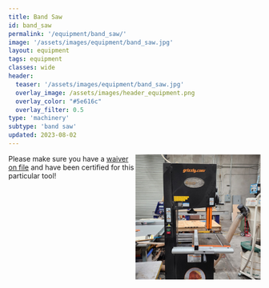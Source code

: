 ```yaml
---
title: Band Saw
id: band_saw
permalink: '/equipment/band_saw/'
image: '/assets/images/equipment/band_saw.jpg'
layout: equipment
tags: equipment
classes: wide
header:
  teaser: '/assets/images/equipment/band_saw.jpg'
  overlay_image: /assets/images/header_equipment.png
  overlay_color: "#5e616c"
  overlay_filter: 0.5
type: 'machinery'
subtype: 'band saw'
updated: 2023-08-02
---
```

<img align="right" width="250" height="250" src="/assets/images/equipment/band_saw.jpg">

Please make sure you have a [waiver on file](/membership#liability-wavier) and have been certified for this particular tool!